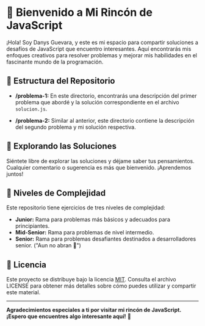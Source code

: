 # 🌟 Bienvenido a Mi Rincón de JavaScript

¡Hola! Soy Danys Guevara, y este es mi espacio para compartir soluciones a desafíos de JavaScript que encuentro interesantes. Aquí encontrarás mis enfoques creativos para resolver problemas y mejorar mis habilidades en el fascinante mundo de la programación.

## 📂 Estructura del Repositorio

- **/problema-1:** En este directorio, encontrarás una descripción del primer problema que abordé y la solución correspondiente en el archivo `solucion.js`.

- **/problema-2:** Similar al anterior, este directorio contiene la descripción del segundo problema y mi solución respectiva.


## 🚀 Explorando las Soluciones

Siéntete libre de explorar las soluciones y déjame saber tus pensamientos. Cualquier comentario o sugerencia es más que bienvenido. ¡Aprendemos juntos!

## 🌈 Niveles de Complejidad

Este repositorio tiene ejercicios de tres niveles de complejidad:

- **Junior:** Rama para problemas más básicos y adecuados para principiantes.
- **Mid-Senior:** Rama para problemas de nivel intermedio.
- **Senior:** Rama para problemas desafiantes destinados a desarrolladores senior. ("Aun no abran 🤣")

## 📝 Licencia

Este proyecto se distribuye bajo la licencia [MIT](LICENSE). Consulta el archivo LICENSE para obtener más detalles sobre cómo puedes utilizar y compartir este material.

---

**Agradecimientos especiales a ti por visitar mi rincón de JavaScript. ¡Espero que encuentres algo interesante aquí!** 🚀
